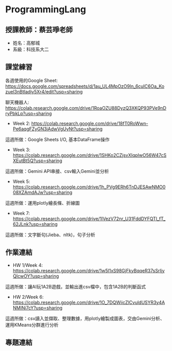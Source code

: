 # ProgrammingLang
## 授課教師：蔡芸琤老師
- 姓名：高郁城
- 系級：科技系大二

## 課堂練習
各週使用的Google Sheet: https://docs.google.com/spreadsheets/d/1au_UL4MpOzO9ln_6cuIC6Oa_Kozuel3nBtIadjy5Xr4/edit?usp=sharing

聊天機器人: https://colab.research.google.com/drive/1RoaOZU88DyzQ3XKQP93PVe9nDryPbkLp?usp=sharing


- Week 2: https://colab.research.google.com/drive/18fT0RoWwn-Pe6aqgFZyGN3iAdwVgUyNt?usp=sharing

這週所做：Google Sheets I/O, 基本DataFrame操作
  
- Week 3: https://colab.research.google.com/drive/1SHKo2CZjsvXIqplwO56W47cSXEutBt5Q?usp=sharing

這週所做：Gemini API串接、csv輸入Gemini並分析
  
- Week 5: https://colab.research.google.com/drive/1h_PVg9ERh6TnDJESAwNMO008XZAmdAJw?usp=sharing

這週所做：運用plotly繪長條、折線圖

- Week 7: https://colab.research.google.com/drive/1lVezV72nr_U31FddDYFQTl_fT_62JLnk?usp=sharing

這週所做：文字斷句(Jieba、nltk)，句子分析

## 作業連結
- HW 1/Week 4: https://colab.research.google.com/drive/1w5l1xS98GjFkyBqqeR37sSrIjyQIcwOY?usp=sharing

這週所做：讓AI玩1A2B遊戲，並輸出進csv檔中，包含1A2B的判斷函式
  
- HW 2/Week 6: https://colab.research.google.com/drive/1O_7DQWiicZlCvuldUSYR3y4ANMINi7cY?usp=sharing

這週所做：csv讀入並擷取、整理數據，用plotly繪製成圖表，交由Gemini分析、運用KMeans分群進行分析
  

## 專題連結
